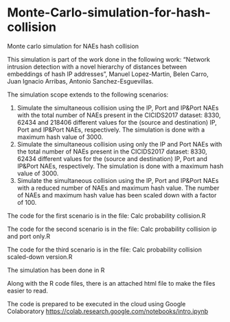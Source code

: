 # Monte-Carlo-simulation-for-hash-collision
Monte carlo simulation for NAEs hash collision

This simulation is part of the work done in the following work: “Network intrusion detection with a novel hierarchy of distances between embeddings of hash IP addresses”, Manuel Lopez-Martin, Belen Carro, Juan Ignacio Arribas, Antonio Sanchez-Esguevillas.

The simulation scope extends to the following scenarios:
1.	Simulate the simultaneous collision using the IP, Port and IP&Port NAEs with the total number of NAEs present in the CICIDS2017 dataset: 8330, 62434 and 218406 different values for the (source and destination) IP, Port and IP&Port NAEs, respectively. The simulation is done with a maximum hash value of 3000.
2.	Simulate the simultaneous collision using only the IP and Port NAEs with the total number of NAEs present in the CICIDS2017 dataset: 8330, 62434 different values for the (source and destination) IP, Port and IP&Port NAEs, respectively. The simulation is done with a maximum hash value of 3000.
3.	Simulate the simultaneous collision using the IP, Port and IP&Port NAEs with a reduced number of NAEs and maximum hash value. The number of NAEs and maximum hash value has been scaled down with a factor of 100.

The code for the first scenario is in the file: Calc probability collision.R

The code for the second scenario is in the file: Calc probability collision ip and port only.R

The code for the third scenario is in the file: Calc probability collision scaled-down version.R

The simulation has been done in R 

Along with the R code files, there is an attached html file to make the files easier to read.

The code is prepared to be executed in the cloud using Google Colaboratory https://colab.research.google.com/notebooks/intro.ipynb


